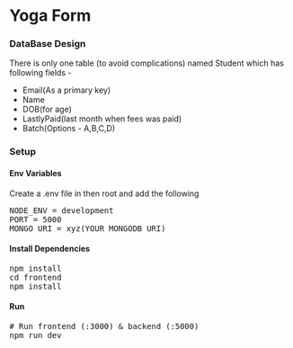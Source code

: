# Yoga Form

<h3>DataBase Design</h3> 
There is only one table (to avoid complications) named Student which has following fields - 
<ul>
 <li>Email(As a primary key)</li>
 <li>Name</li>
 <li>DOB(for age)</li>
 <li>LastlyPaid(last month when fees was paid)</li>
 <li>Batch(Options - A,B,C,D)</li>
 </ul>


<h3>Setup</h3>
 
<h4>Env Variables</h4>
<p>Create a .env file in then root and add the following</p>
<pre>NODE_ENV = development
PORT = 5000
MONGO_URI = xyz(YOUR_MONGODB_URI)
</pre>

<h4>Install Dependencies</h4>

<pre>npm install
cd frontend
npm install</pre>

<h4>Run</h4>
<pre># Run frontend (:3000) & backend (:5000)
npm run dev</pre>

